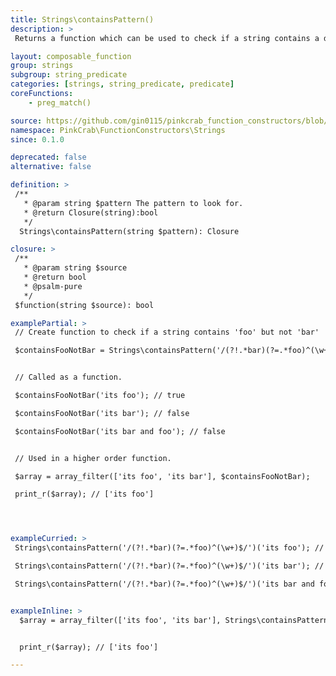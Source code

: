 ```yaml
---
title: Strings\containsPattern()
description: >
 Returns a function which can be used to check if a string contains a defined regex expression. The created function can then reused over any string, or used as part of a Higher Order Function such as array_filter().

layout: composable_function
group: strings
subgroup: string_predicate
categories: [strings, string_predicate, predicate]
coreFunctions: 
    - preg_match()

source: https://github.com/gin0115/pinkcrab_function_constructors/blob/master/src/strings.php#L251
namespace: PinkCrab\FunctionConstructors\Strings
since: 0.1.0

deprecated: false
alternative: false

definition: >
 /**
   * @param string $pattern The pattern to look for.
   * @return Closure(string):bool
   */
  Strings\containsPattern(string $pattern): Closure

closure: >
 /**
   * @param string $source
   * @return bool
   * @psalm-pure
   */ 
 $function(string $source): bool

examplePartial: >
 // Create function to check if a string contains 'foo' but not 'bar'

 $containsFooNotBar = Strings\containsPattern('/(?!.*bar)(?=.*foo)^(\w+)$/');


 // Called as a function.

 $containsFooNotBar('its foo'); // true

 $containsFooNotBar('its bar'); // false

 $containsFooNotBar('its bar and foo'); // false


 // Used in a higher order function.

 $array = array_filter(['its foo', 'its bar'], $containsFooNotBar);

 print_r($array); // ['its foo']




exampleCurried: >
 Strings\containsPattern('/(?!.*bar)(?=.*foo)^(\w+)$/')('its foo'); // true

 Strings\containsPattern('/(?!.*bar)(?=.*foo)^(\w+)$/')('its bar'); // false

 Strings\containsPattern('/(?!.*bar)(?=.*foo)^(\w+)$/')('its bar and foo'); // false


exampleInline: >
  $array = array_filter(['its foo', 'its bar'], Strings\containsPattern('/(?!.*bar)(?=.*foo)^(\w+)$/'));


  print_r($array); // ['its foo']

---
```

